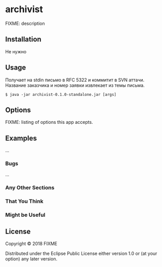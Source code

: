 # archivist

FIXME: description

## Installation

Не нужно

## Usage

   Получает на stdin письмо в RFC 5322 и коммитит в SVN аттачи. Название заказчика и номер заявки извлекает из темы письма.

    $ java -jar archivist-0.1.0-standalone.jar [args]

## Options

FIXME: listing of options this app accepts.

## Examples

...

### Bugs

...

### Any Other Sections
### That You Think
### Might be Useful

## License

Copyright © 2018 FIXME

Distributed under the Eclipse Public License either version 1.0 or (at
your option) any later version.
